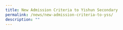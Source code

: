 ```yaml
---
title: New Admission Criteria to Yishun Secondary
permalink: /news/new-admission-criteria-to-yss/
description: ""
---
```

